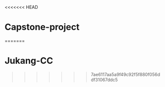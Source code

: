 <<<<<<< HEAD
# Capstone-project
=======
# Jukang-CC
>>>>>>> 7ae6117aa5a9f49c92f5f880f056ddf31067ddc5
